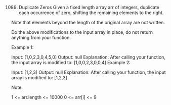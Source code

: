 1089. Duplicate Zeros
Given a fixed length array arr of integers, duplicate each occurrence of zero, shifting the remaining elements to the right.

Note that elements beyond the length of the original array are not written.

Do the above modifications to the input array in place, do not return anything from your function.

 

Example 1:

Input: [1,0,2,3,0,4,5,0]
Output: null
Explanation: After calling your function, the input array is modified to: [1,0,0,2,3,0,0,4]
Example 2:

Input: [1,2,3]
Output: null
Explanation: After calling your function, the input array is modified to: [1,2,3]
 

Note:

1 <= arr.length <= 10000
0 <= arr[i] <= 9
